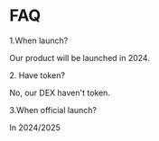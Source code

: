 # FAQ

1.When launch?&#x20;

Our product will be launched in 2024.

&#x20;2\. Have token?

&#x20;No, our DEX haven't token.&#x20;

3.When official launch?

&#x20;In 2024/2025
